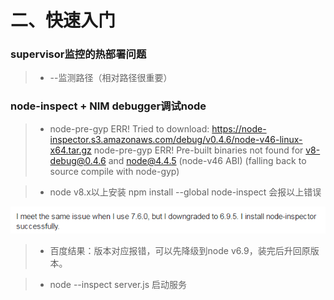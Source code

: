 # 二、快速入门

### supervisor监控的热部署问题
> * --监测路径（相对路径很重要）


### node-inspect + NIM debugger调试node

> * node-pre-gyp ERR! Tried to download: https://node-inspector.s3.amazonaws.com/debug/v0.4.6/node-v46-linux-x64.tar.gz 
node-pre-gyp ERR! Pre-built binaries not found for v8-debug@0.4.6 and node@4.4.5 (node-v46 ABI) (falling back to source compile with node-gyp)

> * node v8.x以上安装 npm install --global node-inspect 会报以上错误

![](/assets/QQ图片20171204124646.png)

> * 百度结果：版本对应报错，可以先降级到node v6.9，装完后升回原版本。

> * node --inspect server.js 启动服务

